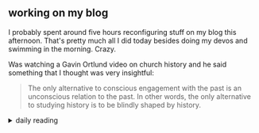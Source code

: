 ## working on my blog

I probably spent around five hours reconfiguring stuff on my blog this afternoon. That's pretty much all I did today besides doing my devos and swimming in the morning. Crazy.

Was watching a Gavin Ortlund video on church history and he said something that I thought was very insightful:

> The only alternative to conscious engagement with the past is an unconscious relation to the past. In other words, the only alternative to studying history is to be blindly shaped by history.

<details markdown="1">
<summary>daily reading</summary>

| {{ page.date | date: "%B %-d, %Y" }} |
| :-------------: |
| [Deut. 23; Ps. 112–113; Isa. 50; Rev. 20]({% link pages/_Bible/Bible-year-1.md %}) |
| [WCF 22; WLC 146-152; WSC 79-81]({% link pages/_reformed_standards/westminster-month-1.md %}) |
| [The Apostles' Creed](https://threeforms.org/the-apostles-creed/) |

</details>